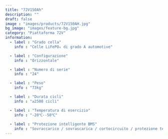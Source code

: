 ```yaml
---
title: "72V150Ah"
description: ""
draft: false
image : "images/products/72V150AH.jpg"
bg_image: "images/feature-bg.jpg"
category: "Piattaforma 72V"
information:
  - label : "Grado cella"
    info : "Celle LiFePO₄ di grado A automotive"

  - label : "Configurazione"
    info : "Orizzontale"

  - label : "Numero di serie"
    info : "24"

  - label : "Peso"
    info : "73kg"

  - label : "Durata cicli"
    info : "≥2500 cicli"

  - label : "Temperatura di esercizio"
    info : "-20℃--50℃"
    
  - label : "Protezione intelligente BMS"
    info : "Sovraccarico / sovrascarica / cortocircuito / protezione termica"
---
```

